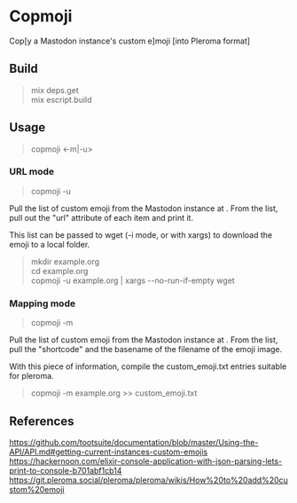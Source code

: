 # Copmoji

Cop[y a Mastodon instance's custom e]moji [into Pleroma format]

## Build

> mix deps.get  
> mix escript.build

## Usage

> copmoji <domain name> <-m|-u>

### URL mode

> copmoji -u <domain name>

Pull the list of custom emoji from the Mastodon instance at <domain name>.
From the list, pull out the "url" attribute of each item and print it.

This list can be passed to wget (-i mode, or with xargs) to download the emoji to a local folder.

> mkdir example.org  
> cd example.org  
> copmoji -u example.org | xargs --no-run-if-empty wget

### Mapping mode

> copmoji -m <domain name>

Pull the list of custom emoji from the Mastodon instance at <domain name>.
From the list, pull the "shortcode" and the basename of the filename of the emoji image.

With this piece of information, compile the custom_emoji.txt entries suitable for pleroma.

> copmoji -m example.org >> custom_emoji.txt

## References

https://github.com/tootsuite/documentation/blob/master/Using-the-API/API.md#getting-current-instances-custom-emojis
https://hackernoon.com/elixir-console-application-with-json-parsing-lets-print-to-console-b701abf1cb14
https://git.pleroma.social/pleroma/pleroma/wikis/How%20to%20add%20custom%20emoji


